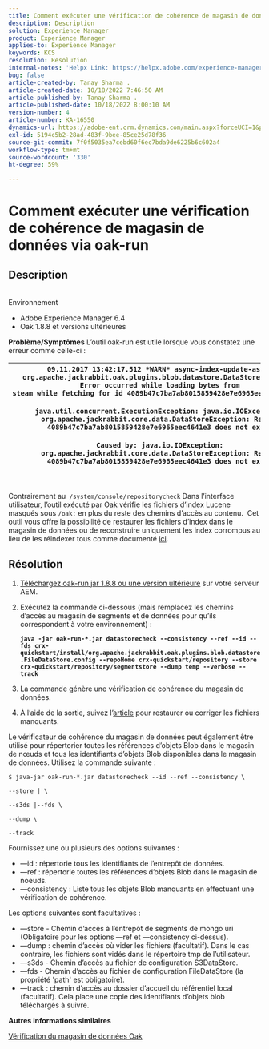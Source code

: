 ```yaml
---
title: Comment exécuter une vérification de cohérence de magasin de données via oak-run
description: Description
solution: Experience Manager
product: Experience Manager
applies-to: Experience Manager
keywords: KCS
resolution: Resolution
internal-notes: 'Helpx Link: https://helpx.adobe.com/experience-manager/kb/How-to-run-a-datastore-consistency-check-via-oak-run-AEM.html'
bug: false
article-created-by: Tanay Sharma .
article-created-date: 10/18/2022 7:46:50 AM
article-published-by: Tanay Sharma .
article-published-date: 10/18/2022 8:00:10 AM
version-number: 4
article-number: KA-16550
dynamics-url: https://adobe-ent.crm.dynamics.com/main.aspx?forceUCI=1&pagetype=entityrecord&etn=knowledgearticle&id=2cd5c202-b94e-ed11-bba2-0022480868ff
exl-id: 5194c5b2-28ad-483f-9bee-85ce25d78f36
source-git-commit: 7f0f5035ea7cebd60f6ec7bda9de6225b6c602a4
workflow-type: tm+mt
source-wordcount: '330'
ht-degree: 59%

---
```


# Comment exécuter une vérification de cohérence de magasin de données via oak-run

## Description

<br>Environnement<br>
- Adobe Experience Manager 6.4
- Oak 1.8.8 et versions ultérieures



<b>Problème/Symptômes</b>
L’outil oak-run est utile lorsque vous constatez une erreur comme celle-ci :


| `09.11.2017 13:42:17.512 *WARN* async-index-update-async org.apache.jackrabbit.oak.plugins.blob.datastore.DataStoreBlobStore Error occurred while loading bytes from steam while fetching for id 4089b47c7ba7ab8015859428e7e6965eec4641e3#241`<br><br>`java.util.concurrent.ExecutionException: java.io.IOException: org.apache.jackrabbit.core.data.DataStoreException: Record 4089b47c7ba7ab8015859428e7e6965eec4641e3 does not exist`<br><br>`Caused by: java.io.IOException: org.apache.jackrabbit.core.data.DataStoreException: Record 4089b47c7ba7ab8015859428e7e6965eec4641e3 does not exist` |
| --- |



|  |
| --- |

<br>Contrairement au` /system/console/repositorycheck` Dans l’interface utilisateur, l’outil exécuté par Oak vérifie les fichiers d’index Lucene masqués sous `/oak:` en plus du reste des chemins d’accès au contenu.  Cet outil vous offre la possibilité de restaurer les fichiers d’index dans le magasin de données ou de reconstruire uniquement les index corrompus au lieu de les réindexer tous comme documenté [ici](https://helpx.adobe.com/experience-manager/kb/oak-blobstore-inconsistency-blobId.html).

## Résolution


1. [Téléchargez oak-run jar 1.8.8 ou une version ultérieure](https://repo1.maven.org/maven2/org/apache/jackrabbit/oak-run/1.6.6/oak-run-1.6.6.jar) sur votre serveur AEM.
2. Exécutez la commande ci-dessous (mais remplacez les chemins d’accès au magasin de segments et de données pour qu’ils correspondent à votre environnement) :

   <b>`java -jar oak-run-*.jar datastorecheck --consistency --ref --id --fds crx-quickstart/install/org.apache.jackrabbit.oak.plugins.blob.datastore.FileDataStore.config --repoHome crx-quickstart/repository --store crx-quickstart/repository/segmentstore --dump temp --verbose --track`</b>


3. La commande génère une vérification de cohérence du magasin de données.
4. À l’aide de la sortie, suivez l’[article](https://helpx.adobe.com/experience-manager/kb/oak-blobstore-inconsistency-blobId.html) pour restaurer ou corriger les fichiers manquants.


Le vérificateur de cohérence du magasin de données peut également être utilisé pour répertorier toutes les références d’objets Blob dans le magasin de nœuds et tous les identifiants d’objets Blob disponibles dans le magasin de données. Utilisez la commande suivante :

`$ java-jar oak-run-*.jar datastorecheck --id --ref --consistency \`

`--store | \`

`--s3ds |--fds \`

`--dump \`

`--track`

Fournissez une ou plusieurs des options suivantes :

- —id : répertorie tous les identifiants de l’entrepôt de données.
- —ref : répertorie toutes les références d’objets Blob dans le magasin de noeuds.
- —consistency : Liste tous les objets Blob manquants en effectuant une vérification de cohérence.


Les options suivantes sont facultatives :

- —store - Chemin d’accès à l’entrepôt de segments de mongo uri (Obligatoire pour les options —ref et —consistency ci-dessus).
- —dump : chemin d’accès où vider les fichiers (facultatif). Dans le cas contraire, les fichiers sont vidés dans le répertoire tmp de l’utilisateur.
- —s3ds - Chemin d’accès au fichier de configuration S3DataStore.
- —fds - Chemin d’accès au fichier de configuration FileDataStore (la propriété &#39;path&#39; est obligatoire).
- —track : chemin d’accès au dossier d’accueil du référentiel local (facultatif). Cela place une copie des identifiants d’objets blob téléchargés à suivre.


<b>Autres informations similaires</b>

[Vérification du magasin de données Oak](https://github.com/apache/jackrabbit-oak/tree/1.8/oak-run#oak-datastore-check)
